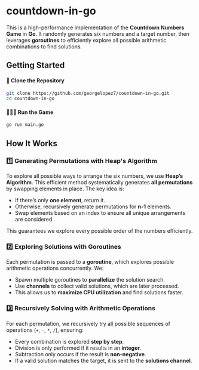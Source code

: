 # countdown-in-go

This is a high-performance implementation of the **Countdown Numbers Game** in **Go**. It randomly generates six numbers and a target number, then leverages **goroutines** to efficiently explore all possible arithmetic combinations to find solutions.

## Getting Started

#### 📂 Clone the Repository

```sh
git clone https://github.com/georgelopez7/countdown-in-go.git
cd countdown-in-go
```

#### 🏃🏻‍♂️ Run the Game

```sh
go run main.go
```

## How It Works

### 1️⃣ Generating Permutations with Heap's Algorithm

To explore all possible ways to arrange the six numbers, we use **Heap’s Algorithm**. This efficient method systematically generates **all permutations** by swapping elements in place. The key idea is:

- If there’s only **one element**, return it.
- Otherwise, recursively generate permutations for **n-1** elements.
- Swap elements based on an index to ensure all unique arrangements are considered.

This guarantees we explore every possible order of the numbers efficiently.

### 2️⃣ Exploring Solutions with Goroutines

Each permutation is passed to a **goroutine**, which explores possible arithmetic operations concurrently. We:

- Spawn multiple goroutines to **parallelize** the solution search.
- Use **channels** to collect valid solutions, which are later processed.
- This allows us to **maximize CPU utilization** and find solutions faster.

### 3️⃣ Recursively Solving with Arithmetic Operations

For each permutation, we recursively try all possible sequences of operations (`+`, `-`, `*`, `/`), ensuring:

- Every combination is explored **step by step**.
- Division is only performed if it results in an **integer**.
- Subtraction only occurs if the result is **non-negative**.
- If a valid solution matches the target, it is sent to the **solutions channel**.
